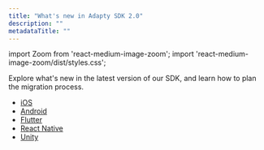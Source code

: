 ```yaml
---
title: "What's new in Adapty SDK 2.0"
description: ""
metadataTitle: ""
---
```


import Zoom from 'react-medium-image-zoom';
import 'react-medium-image-zoom/dist/styles.css';

Explore what's new in the latest version of our SDK, and learn how to plan the migration process.

- [iOS](migration-to-ios-2)
- [Android](migration-to-android-2)
- [Flutter](migration-to-flutter-2)
- [React Native](migration-to-react-native-2) 
- [Unity](migration-to-unity-2)
